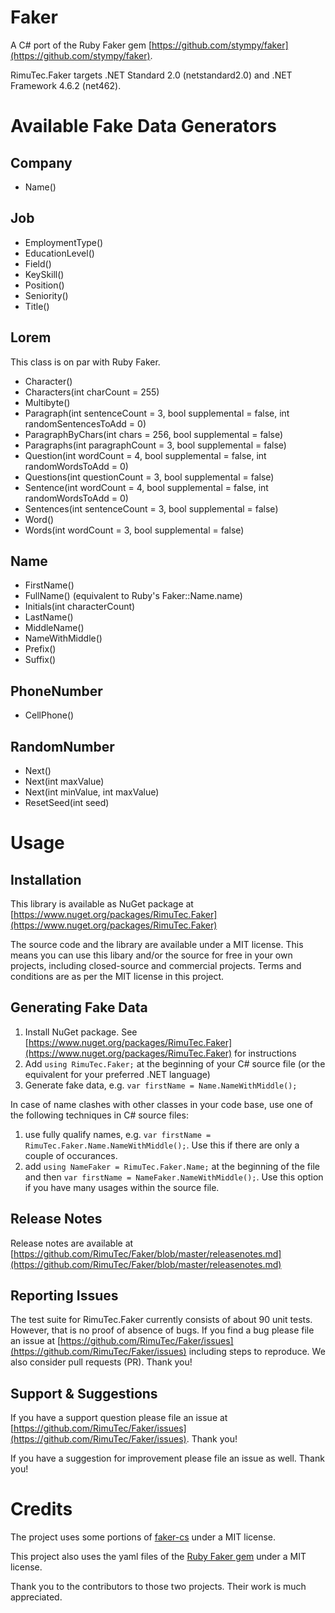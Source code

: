 # Faker
A C# port of the Ruby Faker gem [https://github.com/stympy/faker](https://github.com/stympy/faker).

RimuTec.Faker targets .NET Standard 2.0 (netstandard2.0) and .NET Framework 4.6.2 (net462).

# Available Fake Data Generators

## Company
- Name()

## Job
- EmploymentType()
- EducationLevel()
- Field()
- KeySkill()
- Position()
- Seniority()
- Title()

## Lorem
This class is on par with Ruby Faker.
- Character()
- Characters(int charCount = 255)
- Multibyte()
- Paragraph(int sentenceCount = 3, bool supplemental = false, int randomSentencesToAdd = 0)
- ParagraphByChars(int chars = 256, bool supplemental = false)
- Paragraphs(int paragraphCount = 3, bool supplemental = false)
- Question(int wordCount = 4, bool supplemental = false, int randomWordsToAdd = 0)
- Questions(int questionCount = 3, bool supplemental = false)
- Sentence(int wordCount = 4, bool supplemental = false, int randomWordsToAdd = 0)
- Sentences(int sentenceCount = 3, bool supplemental = false)
- Word()
- Words(int wordCount = 3, bool supplemental = false)

## Name
- FirstName()
- FullName() (equivalent to Ruby's Faker::Name.name)
- Initials(int characterCount)
- LastName()
- MiddleName()
- NameWithMiddle()
- Prefix()
- Suffix()

## PhoneNumber
- CellPhone()

## RandomNumber
- Next()
- Next(int maxValue)
- Next(int minValue, int maxValue)
- ResetSeed(int seed)

# Usage
## Installation
This library is available as NuGet package at [https://www.nuget.org/packages/RimuTec.Faker](https://www.nuget.org/packages/RimuTec.Faker)

The source code and the library are available under a MIT license. This means you can use this libary and/or the source for free in your own projects, including closed-source and commercial projects. Terms and conditions are as per the MIT license in this project.

## Generating Fake Data
1. Install NuGet package. See [https://www.nuget.org/packages/RimuTec.Faker](https://www.nuget.org/packages/RimuTec.Faker) for instructions
1. Add `using RimuTec.Faker;` at the beginning of your C# source file (or the equivalent for your preferred .NET language)
1. Generate fake data, e.g. `var firstName = Name.NameWithMiddle();`

In case of name clashes with other classes in your code base, use one of the following techniques in C# source files:
1. use fully qualify names, e.g. `var firstName = RimuTec.Faker.Name.NameWithMiddle();`. Use this if there are only a couple of occurances.
1. add `using NameFaker = RimuTec.Faker.Name;` at the beginning of the file and then `var firstName = NameFaker.NameWithMiddle();`. Use this option if you have many usages within the source file.

## Release Notes
Release notes are available at [https://github.com/RimuTec/Faker/blob/master/releasenotes.md](https://github.com/RimuTec/Faker/blob/master/releasenotes.md)

## Reporting Issues
The test suite for RimuTec.Faker currently consists of about 90 unit tests. However, that is no proof of absence of bugs. If you find a bug please file an issue at [https://github.com/RimuTec/Faker/issues](https://github.com/RimuTec/Faker/issues) including steps to reproduce. We also consider pull requests (PR). Thank you!

## Support & Suggestions
If you have a support question please file an issue at [https://github.com/RimuTec/Faker/issues](https://github.com/RimuTec/Faker/issues). Thank you!

If you have a suggestion for improvement please file an issue as well. Thank you!

# Credits
The project uses some portions of [faker-cs](https://github.com/slashdotdash/faker-cs) under a MIT license.

This project also uses the yaml files of the [Ruby Faker gem](https://github.com/stympy/faker) under a MIT license.

Thank you to the contributors to those two projects. Their work is much appreciated.
